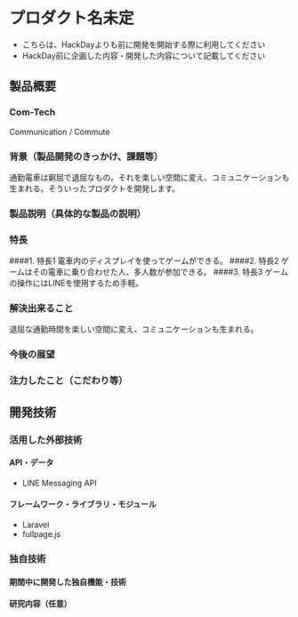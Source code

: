 # プロダクト名未定

- こちらは、HackDayよりも前に開発を開始する際に利用してください
- HackDay前に企画した内容・開発した内容について記載してください

## 製品概要
### Com-Tech
Communication / Commute

### 背景（製品開発のきっかけ、課題等）
通勤電車は窮屈で退屈なもの。それを楽しい空間に変え、コミュニケーションも生まれる。そういったプロダクトを開発します。

### 製品説明（具体的な製品の説明）
### 特長
####1. 特長1
電車内のディスプレイを使ってゲームができる。
####2. 特長2
ゲームはその電車に乗り合わせた人、多人数が参加できる。
####3. 特長3
ゲームの操作にはLINEを使用するため手軽。

### 解決出来ること
退屈な通勤時間を楽しい空間に変え、コミュニケーションも生まれる。
### 今後の展望
### 注力したこと（こだわり等）


## 開発技術
### 活用した外部技術
#### API・データ
* LINE Messaging API

#### フレームワーク・ライブラリ・モジュール
* Laravel
* fullpage.js


### 独自技術
#### 期間中に開発した独自機能・技術

#### 研究内容（任意）

